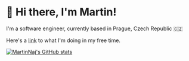 # 👋 Hi there, I'm Martin!

I'm a software engineer, currently based in Prague, Czech Republic 🇨🇿

Here's a [link](https://ftbl.cz/) to what I'm doing in my free time.

[![MartinNaj's GitHub stats](https://github-readme-stats-k2qi.vercel.app/api?username=martinnaj&show_icons=true&theme=dark)](https://github.com/anuraghazra/github-readme-stats)

<!--
**martinnaj/martinnaj** is a ✨ _special_ ✨ repository because its `README.md` (this file) appears on your GitHub profile.

Here are some ideas to get you started:

- 🔭 I’m currently working on ...
- 🌱 I’m currently learning ...
- 👯 I’m looking to collaborate on ...
- 🤔 I’m looking for help with ...
- 💬 Ask me about ...
- 📫 How to reach me: ...
- 😄 Pronouns: ...
- ⚡ Fun fact: ...
-->
